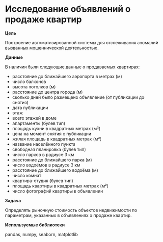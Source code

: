 # Исследование объявлений о продаже квартир

**Цель**

Построение автоматизированной системы для отслеживания аномалий вызванных мошеннической деятельностью.

**Данные**

В наличии были следующие данные о продаваемых квартирах:

-	расстояние до ближайшего аэропорта в метрах (м)
-	число балконов
-	высота потолков (м)
-	расстояние до центра города (м)
-	сколько дней было размещено объявление (от публикации до снятия)
-	дата публикации
-	этаж
-	всего этажей в доме
-	апартаменты (булев тип)
-	площадь кухни в квадратных метрах (м²)
-	цена на момент снятия с публикации
-	жилая площадь в квадратных метрах (м²)
-	название населённого пункта
-	свободная планировка (булев тип)
-	число парков в радиусе 3 км
-	расстояние до ближайшего парка (м)
-	число водоёмов в радиусе 3 км
-	расстояние до ближайшего водоёма (м)
-	число комнат
-	квартира-студия (булев тип)
-	площадь квартиры в квадратных метрах (м²)
-	число фотографий квартиры в объявлении

**Задача**

Определять рыночную стоимость объектов недвижимости по параметрам, указанных в объявлениях о продаже квартир.

**Используемые библиотеки**

pandas, numpy, seaborn, matplotlib
